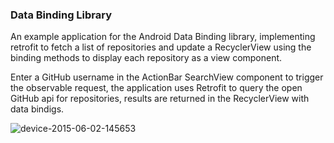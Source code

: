 ### Data Binding Library
An example application for the Android Data Binding library, implementing retrofit to fetch a list of repositories and update a RecyclerView using the binding methods to display each repository as a view component.

Enter a GitHub username in the ActionBar SearchView component to trigger the observable request, the application uses Retrofit to query the open GitHub api for repositories, results are returned in the RecyclerView with data bindigs.

![device-2015-06-02-145653](https://cloud.githubusercontent.com/assets/1892070/7936230/c3141dc0-0937-11e5-9463-35d8cb06092a.png)
